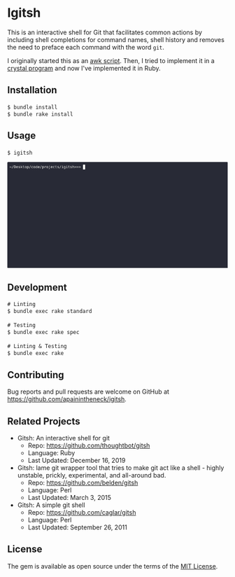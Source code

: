 # Igitsh

This is an interactive shell for Git that facilitates common actions by including shell completions for command names, shell history and removes the need to preface each command with the word `git`.

I originally started this as an [awk script](https://gist.github.com/apainintheneck/ddc87043a645e87f2d9e02b69be155b6). Then, I tried to implement it in a [crystal program](https://github.com/apainintheneck/gitsh-cr) and now I've implemented it in Ruby.

## Installation

```console
$ bundle install
$ bundle rake install
```

## Usage

```console
$ igitsh
```

![GIF demoing the shell](./assets/igitsh-v1.0.0.gif)

## Development

```console
# Linting
$ bundle exec rake standard

# Testing
$ bundle exec rake spec

# Linting & Testing
$ bundle exec rake
```

## Contributing

Bug reports and pull requests are welcome on GitHub at https://github.com/apainintheneck/igitsh.

## Related Projects

- Gitsh: An interactive shell for git
    - Repo: https://github.com/thoughtbot/gitsh
    - Language: Ruby
    - Last Updated: December 16, 2019
- Gitsh: lame git wrapper tool that tries to make git act like a shell - highly unstable, prickly, experimental, and all-around bad.
    - Repo: https://github.com/belden/gitsh
    - Language: Perl
    - Last Updated: March 3, 2015
- Gitsh: A simple git shell
    - Repo: https://github.com/caglar/gitsh
    - Language: Perl
    - Last Updated: September 26, 2011

## License

The gem is available as open source under the terms of the [MIT License](https://opensource.org/licenses/MIT).
